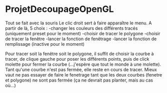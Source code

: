 # ProjetDecoupageOpenGL

Tout se fait avec la souris
Le clic droit sert à faire apparaître le menu. A partir de là, 5 choix : 
  -changer les couleurs des différents tracés (uniquement preset pour le moment)
  -choisir de tracer le polygone
  -choisir de tracer la fenêtre
  -lancer la fonction de fenêtrage
  -lancer la fonction de remplissage (inactive pour le moment)

Pour tracer soit la fenêtre soit le polygone, il suffit de choisir la courbe à tracer, de clique gauche pour poser les différents points, puis de click molette pour fermer la courbe (...j'espère que tout le monde à une molette). Tant qu'une courbe n'est pas fermée, elle reste en cours de tracer. Mieux vaut ne pas essayer de faire le fenetrage tant que les deux courbes (fenetre et polygone) ne sont pas fermée (ça ne devrait pas planter, mais au cas où...)
